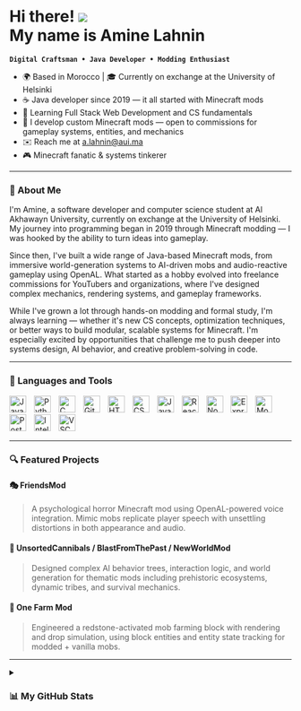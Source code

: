 Hi there! ![](https://user-images.githubusercontent.com/18350557/176309783-0785949b-9127-417c-8b55-ab5a4333674e.gif)  
My name is **Amine Lahnin**  
======================================

**`Digital Craftsman • Java Developer • Modding Enthusiast`**

- 🌍 Based in Morocco | 🎓 Currently on exchange at the University of Helsinki  
- ☕ Java developer since 2019 — it all started with Minecraft mods  
- 🧠 Learning Full Stack Web Development and CS fundamentals  
- 💼 I develop custom Minecraft mods — open to commissions for gameplay systems, entities, and mechanics  
- ✉️ Reach me at [a.lahnin@aui.ma](mailto:a.lahnin@aui.ma)  
- 🎮 Minecraft fanatic & systems tinkerer  

---

### 👋 About Me

I'm Amine, a software developer and computer science student at Al Akhawayn University, currently on exchange at the University of Helsinki. My journey into programming began in 2019 through Minecraft modding — I was hooked by the ability to turn ideas into gameplay.

Since then, I've built a wide range of Java-based Minecraft mods, from immersive world-generation systems to AI-driven mobs and audio-reactive gameplay using OpenAL. What started as a hobby evolved into freelance commissions for YouTubers and organizations, where I've designed complex mechanics, rendering systems, and gameplay frameworks.

While I've grown a lot through hands-on modding and formal study, I'm always learning — whether it's new CS concepts, optimization techniques, or better ways to build modular, scalable systems for Minecraft. I'm especially excited by opportunities that challenge me to push deeper into systems design, AI behavior, and creative problem-solving in code.

---

### 🧰 Languages and Tools

<p align="left">
  <img alt="Java" width="30px" style="padding-right:10px;" src="https://raw.githubusercontent.com/danielcranney/readme-generator/main/public/icons/skills/java-colored.svg"/>
  <img alt="Python" width="30px" style="padding-right:10px;" src="https://raw.githubusercontent.com/danielcranney/readme-generator/main/public/icons/skills/python-colored.svg" />
  <img alt="C" width="30px" style="padding-right:10px;" src="https://cdn.jsdelivr.net/gh/devicons/devicon/icons/c/c-line.svg" />
  <img alt="Git" width="30px" style="padding-right:10px;" src="https://cdn.jsdelivr.net/gh/devicons/devicon/icons/git/git-original.svg" />
  <img alt="HTML" width="30px" style="padding-right:10px;" src="https://cdn.jsdelivr.net/gh/devicons/devicon/icons/html5/html5-plain.svg" />
  <img alt="CSS" width="30px" style="padding-right:10px;" src="https://cdn.jsdelivr.net/gh/devicons/devicon/icons/css3/css3-plain.svg" />
  <img alt="JavaScript" width="30px" style="padding-right:10px;" src="https://cdn.jsdelivr.net/gh/devicons/devicon/icons/javascript/javascript-plain.svg" />
  <img alt="React" width="30px" style="padding-right:10px;" src="https://cdn.jsdelivr.net/gh/devicons/devicon/icons/react/react-original.svg" />
  <img alt="NodeJS" width="30px" style="padding-right:10px;" src="https://cdn.jsdelivr.net/gh/devicons/devicon/icons/nodejs/nodejs-original.svg" />
  <img alt="ExpressJS" width="30px" style="padding-right:10px;" src="https://raw.githubusercontent.com/danielcranney/readme-generator/main/public/icons/skills/express-colored.svg" />
  <img alt="MongoDB" width="30px" style="padding-right:10px;" src="https://raw.githubusercontent.com/danielcranney/readme-generator/main/public/icons/skills/mongodb-colored.svg" />
  <img alt="PostgreSQL" width="30px" style="padding-right:10px;" src="https://raw.githubusercontent.com/danielcranney/readme-generator/main/public/icons/skills/postgresql-colored.svg" />
  <img alt="IntelliJ" width="30px" style="padding-right:10px;" src="https://cdn.jsdelivr.net/gh/devicons/devicon/icons/intellij/intellij-original.svg" />
  <img alt="VSCode" width="30px" style="padding-right:10px;" src="https://cdn.jsdelivr.net/gh/devicons/devicon/icons/vscode/vscode-original.svg" />
</p>

---

### 🔍 Featured Projects

#### 🎭 FriendsMod
> A psychological horror Minecraft mod using OpenAL-powered voice integration. Mimic mobs replicate player speech with unsettling distortions in both appearance and audio.

#### 🧠 UnsortedCannibals / BlastFromThePast / NewWorldMod
> Designed complex AI behavior trees, interaction logic, and world generation for thematic mods including prehistoric ecosystems, dynamic tribes, and survival mechanics.

#### 🌾 One Farm Mod
> Engineered a redstone-activated mob farming block with rendering and drop simulation, using block entities and entity state tracking for modded + vanilla mobs.

---

<details>
<summary><h3>📊 My GitHub Stats</h3></summary>

<a href="http://www.github.com/prohitman"><img src="https://github-readme-stats.vercel.app/api?username=prohitman&show_icons=true&count_private=true&title_color=0891b2&text_color=ffffff&icon_color=0891b2&bg_color=1c1917&hide_border=true" alt="GitHub Stats" /></a>

<a href="https://github.com/prohitman"><img src="https://github-readme-stats.vercel.app/api/top-langs/?username=prohitman&langs_count=10&title_color=0891b2&text_color=ffffff&icon_color=0891b2&bg_color=1c1917&hide_border=true&locale=en&custom_title=Top%20Languages" alt="Top Languages" /></a>

---

### 📌 Pinned Repo

<a href="https://github.com/prohitman/DragonsDungeonsMod">
  <img align="left" width="45%" src="https://github-readme-stats.vercel.app/api/pin/?username=prohitman&repo=DragonsDungeonsMod&title_color=0891b2&text_color=ffffff&icon_color=0891b2&bg_color=1c1917&hide_border=true&locale=en" />
</a>

<br /><br /><br /><br /><br /><br /><br />
</details>
